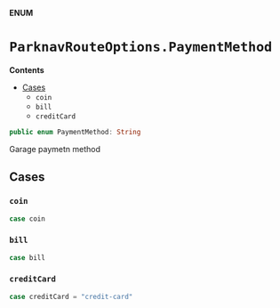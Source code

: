 **ENUM**

# `ParknavRouteOptions.PaymentMethod`

**Contents**

- [Cases](#cases)
  - `coin`
  - `bill`
  - `creditCard`

```swift
public enum PaymentMethod: String
```

Garage paymetn method

## Cases
### `coin`

```swift
case coin
```

### `bill`

```swift
case bill
```

### `creditCard`

```swift
case creditCard = "credit-card"
```
